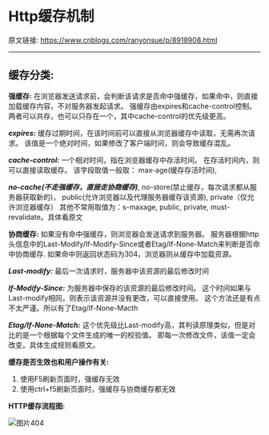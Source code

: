 # Http缓存机制

[tag]:http|cache
[create]:2019-08-27

原文链接: https://www.cnblogs.com/ranyonsue/p/8918908.html

---

## 缓存分类:

**强缓存:**
在浏览器发送请求前，会判断该请求是否命中强缓存，如果命中，则直接加载缓存内容，不对服务器发起请求。
强缓存由expires和cache-control控制。
两者可以共存，也可以只存在一个，其中cache-control的优先级更高。

***expires:***
缓存过期时间，在该时间前可以直接从浏览器缓存中读取，无需再次请求。
该值是一个绝对时间，如果修改了客户端时间，则会导致缓存混乱。

***cache-control:***
一个相对时间，指在浏览器缓存中存活时间。
在存活时间内，则可以直接读取缓存。
该字段取值一般取：
max-age(缓存存活时间),

***no-cache(不走强缓存，直接走协商缓存)***,
no-store(禁止缓存，每次请求都从服务器获取新的)，
public(允许浏览器以及代理服务器缓存该资源),
private（仅允许浏览器缓存）
其他不常用取值为：s-maxage, public, private, must-revalidate。具体看原文

**协商缓存:**
如果没有命中强缓存，则浏览器会发送请求到服务器。
服务器根据http头信息中的Last-Modify/If-Modify-Since或者Etag/If-None-Match来判断是否命中协商缓存.
如果命中则返回状态码为304，浏览器则从缓存中加载资源。

***Last-modify:***
最后一次请求时，服务器中该资源的最后修改时间

***If-Modify-Since:***
为服务器中保存的该资源的最后修改时间。
这个时间如果与Last-modify相同，则表示该资源并没有更改，可以直接使用。
这个方法还是有点不太严谨。所以有了Etag/If-None-Macth

***Etag/If-None-Match:***
这个优先级比Last-modify高，其判读原理类似，但是对比的是一个根据每个文件生成的唯一的校验值。
即每一次修改文件，该值一定会改变。具体生成规则看原文。

**缓存是否生效也和用户操作有关:**
1. 使用F5刷新页面时，强缓存无效
2. 使用ctrl+f5刷新页面时，强缓存与协商缓存都无效

**HTTP缓存流程图:**

![图片404](https://files-1255982271.cos.ap-guangzhou.myqcloud.com/940884-20180423141951735-912699213.png)

